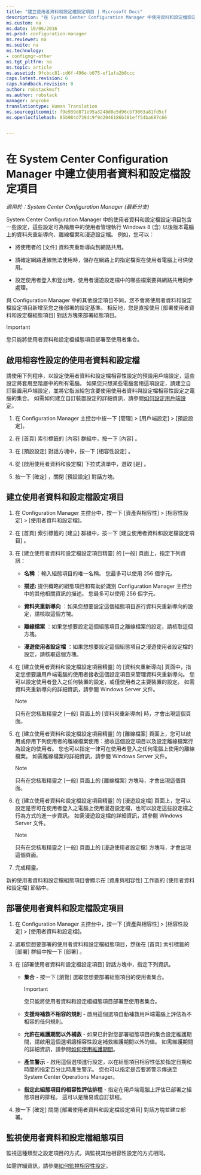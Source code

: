 ```yaml
---
title: "建立使用者資料和設定檔設定項目 | Microsoft Docs"
description: "在 System Center Configuration Manager 中使用資料和設定檔設定項目，管理資料夾重新導向、離線檔案和漫遊設定檔。"
ms.custom: na
ms.date: 10/06/2016
ms.prod: configuration-manager
ms.reviewer: na
ms.suite: na
ms.technology:
- configmgr-other
ms.tgt_pltfrm: na
ms.topic: article
ms.assetid: 9fcbcc81-cd6f-496e-b075-ef1afa2b8ccc
caps.latest.revision: 6
caps.handback.revision: 0
author: robstackmsft
ms.author: robstack
manager: angrobe
translationtype: Human Translation
ms.sourcegitcommit: f9e939d871e95a3248d8e5d96cb73063a81fd5cf
ms.openlocfilehash: 85b984d739dc9f9d2046186b381eff54ba687c66


---
```


# <a name="create-user-data-and-profiles-configuration-items-in-system-center-configuration-manager"></a>在 System Center Configuration Manager 中建立使用者資料和設定檔設定項目

*適用於︰System Center Configuration Manager (最新分支)*

System Center Configuration Manager 中的使用者資料和設定檔設定項目包含一些設定，這些設定可為階層中的使用者管理執行 Windows 8 (含) 以後版本電腦上的資料夾重新導向、離線檔案和漫遊設定檔。 例如，您可以：  

-   將使用者的 [文件] 資料夾重新導向到網路共用。  

-   請確定網路連線無法使用時，儲存在網路上的指定檔案在使用者電腦上可供使用。  

-   設定使用者登入和登出時，使用者漫遊設定檔中的哪些檔案要與網路共用同步處理。  

 與 Configuration Manager 中的其他設定項目不同，您不會將使用者資料和設定檔設定項目新增至您之後部署的設定基準。 相反地，您是直接使用 [部署使用者資料和設定檔組態項目]  對話方塊來部署組態項目。  

> [!IMPORTANT]  
>  您只能將使用者資料和設定檔組態項目部署至使用者集合。  

## <a name="enable-user-data-and-profiles-for-compliance-settings"></a>啟用相容性設定的使用者資料和設定檔  
 請使用下列程序，以設定使用者資料和設定檔相容性設定的預設用戶端設定，這些設定將套用至階層中的所有電腦。 如果您只想某些電腦套用這項設定，請建立自訂裝置用戶端設定，並將它指派給包含要使用使用者資料與設定檔相容性設定之電腦的集合。 如需如何建立自訂裝置設定的詳細資訊，請參閱[如何設定用戶端設定](../../core/clients/deploy/configure-client-settings.md)。  

1.  在 Configuration Manager 主控台中按一下 [管理] > [用戶端設定] > [預設設定]。  

4.  在 [首頁]  索引標籤的 [內容]  群組中，按一下 [內容] 。  

5.  在 [預設設定]  對話方塊中，按一下 [相容性設定] 。  

6.  從 [啟用使用者資料和設定檔]  下拉式清單中，選取 [是] 。  

7.  按一下 [確定]  ，關閉 [預設設定]  對話方塊。  

## <a name="create-a-user-data-and-profiles-configuration-item"></a>建立使用者資料和設定檔設定項目  

1.  在 Configuration Manager 主控台中，按一下 [資產與相容性] > [相容性設定] > [使用者資料和設定檔]。  

3.  在 [首頁]  索引標籤的 [建立]  群組中，按一下 [建立使用者資料和設定檔設定項目] 。  

4.  在 [建立使用者資料和設定檔設定項目精靈]  的 [一般] 頁面上，指定下列資訊：  

    -   **名稱** ：輸入組態項目的唯一名稱。 您最多可以使用 256 個字元。  

    -   **描述:** 提供概略的組態項目和有助於識別 Configuration Manager 主控台中的其他相關資訊的描述。 您最多可以使用 256 個字元。  

    -   **資料夾重新導向** ：如果您想要設定這個組態項目進行資料夾重新導向的設定，請核取這個方塊。  

    -   **離線檔案** ：如果您想要設定這個組態項目之離線檔案的設定，請核取這個方塊。  

    -   **漫遊使用者設定檔** ：如果您想要設定這個組態項目之漫遊使用者設定檔的設定，請核取這個方塊。  

5.  在 [建立使用者資料和設定檔設定項目精靈]  的 [資料夾重新導向] 頁面中，指定您想要讓用戶端電腦的使用者接收這個設定項目來管理資料夾重新導向。 您可以設定使用者登入之任何裝置的設定，或僅使用者之主要裝置的設定。 如需資料夾重新導向的詳細資訊，請參閱 Windows Server 文件。  

    > [!NOTE]  
    >  只有在您核取精靈之 [一般] 頁面上的 [資料夾重新導向] 時，才會出現這個頁面。  

6.  在 [建立使用者資料和設定檔設定項目精靈]  的 [離線檔案] 頁面上，您可以啟用或停用下列使用者的離線檔案使用：接收這個設定項目以及設定離線檔案行為設定的使用者。 您也可以指定一律可在使用者登入之任何電腦上使用的離線檔案。 如需離線檔案的詳細資訊，請參閱 Windows Server 文件。  

    > [!NOTE]  
    >  只有在您核取精靈之 [一般] 頁面上的 [離線檔案] 方塊時，才會出現這個頁面。  

7.  在 [建立使用者資料和設定檔設定項目精靈]  的 [漫遊設定檔] 頁面上，您可以設定是否可在使用者登入之電腦上使用漫遊設定檔，也可以設定這些設定檔之行為方式的進一步資訊。 如需漫遊設定檔的詳細資訊，請參閱 Windows Server 文件。  

    > [!NOTE]  
    >  只有在您核取精靈之 [一般] 頁面上的 [漫遊使用者設定檔] 方塊時，才會出現這個頁面。  

8.  完成精靈。  

 新的使用者資料和設定檔組態項目會顯示在 [資產與相容性]  工作區的 [使用者資料和設定檔]  節點中。  

## <a name="deploy-a-user-data-and-profiles-configuration-item"></a>部署使用者資料和設定檔設定項目  

1.  在 Configuration Manager 主控台中，按一下 [資產與相容性] > [相容性設定] > [使用者資料和設定檔]。  

3.  選取您想要部署的使用者資料和設定檔組態項目，然後在 [首頁]  索引標籤的 [部署]  群組中按一下 [部署] 。  

4.  在 [部署使用者資料和設定檔設定項目]  對話方塊中，指定下列資訊。  

    -   **集合** - 按一下 [瀏覽]  選取您想要部署組態項目的使用者集合。  

        > [!IMPORTANT]  
        >  您只能將使用者資料和設定檔組態項目部署至使用者集合。  

    -   **支援時補救不相容的規則** - 啟用這個選項自動補救用戶端電腦上評估為不相容的任何規則。  

    -   **允許在維護期間以外補救** - 如果已針對您部署組態項目的集合設定維護期間，請啟用這個選項讓相容性設定補救維護期間以外的值。 如需維護期間的詳細資訊，請參閱[如何使用維護期間](../../core/clients/manage/collections/use-maintenance-windows.md)。  

    -   **產生警示** - 啟用這個選項進行設定，以在組態項目相容性低於指定日期和時間的指定百分比時產生警示。 您也可以指定是否要將警示傳送至 System Center Operations Manager。  

    -   **指定此組態項目的相容性評估排程** - 指定在用戶端電腦上評估已部署之組態項目的排程。 這可以是簡易或自訂排程。  

5.  按一下 [確定]  關閉 [部署使用者資料和設定檔設定項目]  對話方塊並建立部署。  

## <a name="monitor-a-user-data-and-profiles-configuration-item"></a>監視使用者資料和設定檔組態項目  
 監視這種類型之設定項目的方式，與監視其他相容性設定的方式相同。  

 如需詳細資訊，請參閱[如何監視相容性設定](../../compliance/deploy-use/monitor-compliance-settings.md)。  



<!--HONumber=Dec16_HO3-->


